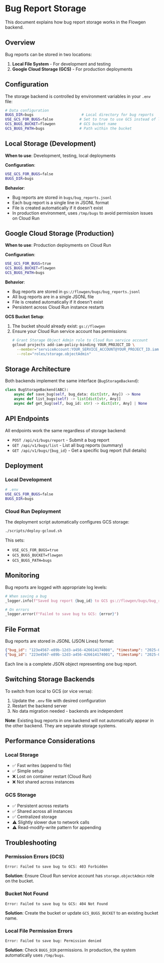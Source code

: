 # Bug Report Storage

This document explains how bug report storage works in the Flowgen backend.

## Overview

Bug reports can be stored in two locations:

1. **Local File System** - For development and testing
2. **Google Cloud Storage (GCS)** - For production deployments

## Configuration

The storage backend is controlled by environment variables in your `.env` file:

```bash
# Data configuration
BUGS_DIR=bugs                      # Local directory for bug reports
USE_GCS_FOR_BUGS=false            # Set to true to use GCS instead of local storage
GCS_BUGS_BUCKET=flowgen           # GCS bucket name
GCS_BUGS_PATH=bugs                # Path within the bucket
```

## Local Storage (Development)

**When to use**: Development, testing, local deployments

**Configuration**:

```bash
USE_GCS_FOR_BUGS=false
BUGS_DIR=bugs
```

**Behavior**:

- Bug reports are stored in `bugs/bug_reports.jsonl`
- Each bug report is a single line in JSONL format
- File is created automatically if it doesn't exist
- In production environment, uses `/tmp/bugs` to avoid permission issues on Cloud Run

## Google Cloud Storage (Production)

**When to use**: Production deployments on Cloud Run

**Configuration**:

```bash
USE_GCS_FOR_BUGS=true
GCS_BUGS_BUCKET=flowgen
GCS_BUGS_PATH=bugs
```

**Behavior**:

- Bug reports are stored in `gs://flowgen/bugs/bug_reports.jsonl`
- All bug reports are in a single JSONL file
- File is created automatically if it doesn't exist
- Persistent across Cloud Run instance restarts

**GCS Bucket Setup**:

1. The bucket should already exist: `gs://flowgen`
2. Ensure your Cloud Run service account has permissions:
   ```bash
   # Grant Storage Object Admin role to Cloud Run service account
   gcloud projects add-iam-policy-binding YOUR_PROJECT_ID \
     --member="serviceAccount:YOUR_SERVICE_ACCOUNT@YOUR_PROJECT_ID.iam.gserviceaccount.com" \
     --role="roles/storage.objectAdmin"
   ```

## Storage Architecture

Both backends implement the same interface (`BugStorageBackend`):

```python
class BugStorageBackend(ABC):
    async def save_bug(self, bug_data: dict[str, Any]) -> None
    async def list_bugs(self) -> list[dict[str, Any]]
    async def get_bug(self, bug_id: str) -> dict[str, Any] | None
```

## API Endpoints

All endpoints work the same regardless of storage backend:

- `POST /api/v1/bugs/report` - Submit a bug report
- `GET /api/v1/bugs/list` - List all bug reports (summary)
- `GET /api/v1/bugs/{bug_id}` - Get a specific bug report (full details)

## Deployment

### Local Development

```bash
# .env
USE_GCS_FOR_BUGS=false
BUGS_DIR=bugs
```

### Cloud Run Deployment

The deployment script automatically configures GCS storage:

```bash
./scripts/deploy-gcloud.sh
```

This sets:

- `USE_GCS_FOR_BUGS=true`
- `GCS_BUGS_BUCKET=flowgen`
- `GCS_BUGS_PATH=bugs`

## Monitoring

Bug reports are logged with appropriate log levels:

```python
# When saving a bug
_logger.info(f"Saved bug report {bug_id} to GCS gs://flowgen/bugs/bug_reports.jsonl")

# On errors
_logger.error(f"Failed to save bug to GCS: {error}")
```

## File Format

Bug reports are stored in JSONL (JSON Lines) format:

```json
{"bug_id": "123e4567-e89b-12d3-a456-426614174000", "timestamp": "2025-01-15T10:30:00", ...}
{"bug_id": "223e4567-e89b-12d3-a456-426614174001", "timestamp": "2025-01-15T11:45:00", ...}
```

Each line is a complete JSON object representing one bug report.

## Switching Storage Backends

To switch from local to GCS (or vice versa):

1. Update the `.env` file with desired configuration
2. Restart the backend server
3. No data migration needed - backends are independent

**Note**: Existing bug reports in one backend will not automatically appear in the other backend. They are separate storage systems.

## Performance Considerations

### Local Storage

- ✅ Fast writes (append to file)
- ✅ Simple setup
- ❌ Lost on container restart (Cloud Run)
- ❌ Not shared across instances

### GCS Storage

- ✅ Persistent across restarts
- ✅ Shared across all instances
- ✅ Centralized storage
- ⚠️ Slightly slower due to network calls
- ⚠️ Read-modify-write pattern for appending

## Troubleshooting

### Permission Errors (GCS)

```
Error: Failed to save bug to GCS: 403 Forbidden
```

**Solution**: Ensure Cloud Run service account has `storage.objectAdmin` role on the bucket.

### Bucket Not Found

```
Error: Failed to save bug to GCS: 404 Not Found
```

**Solution**: Create the bucket or update `GCS_BUGS_BUCKET` to an existing bucket name.

### Local File Permission Errors

```
Error: Failed to save bug: Permission denied
```

**Solution**: Check `BUGS_DIR` permissions. In production, the system automatically uses `/tmp/bugs`.
